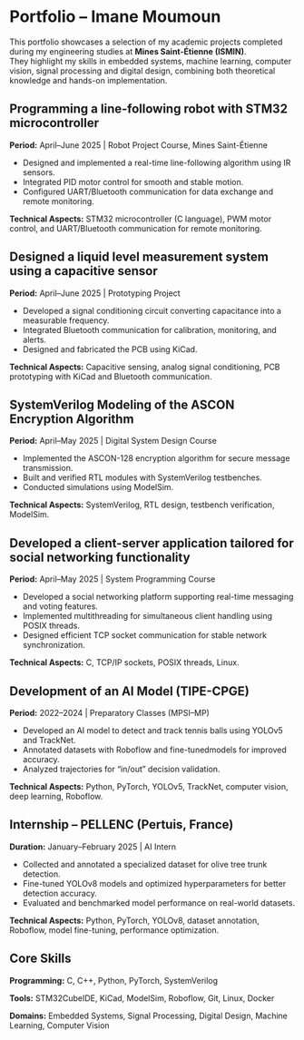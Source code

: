 # Portfolio – Imane Moumoun

This portfolio showcases a selection of my academic projects completed during my engineering studies at **Mines Saint-Étienne (ISMIN)**.  
They highlight my skills in embedded systems, machine learning, computer vision, signal processing and digital design, combining both theoretical knowledge and hands-on implementation.

## Programming a line-following robot with STM32 microcontroller

**Period:** April–June 2025 | Robot Project Course, Mines Saint-Étienne 

- Designed and implemented a real-time line-following algorithm using IR sensors.
- Integrated PID motor control for smooth and stable motion.
- Configured UART/Bluetooth communication for data exchange and remote monitoring.
  
**Technical Aspects:** STM32 microcontroller (C language), PWM motor control, and UART/Bluetooth communication for remote monitoring.
  
## Designed a liquid level measurement system using a capacitive sensor
**Period:** April–June 2025 | Prototyping Project   

- Developed a signal conditioning circuit converting capacitance into a measurable frequency.
- Integrated Bluetooth communication for calibration, monitoring, and alerts.
- Designed and fabricated the PCB using KiCad.
  
**Technical Aspects:** Capacitive sensing, analog signal conditioning, PCB prototyping with KiCad and Bluetooth communication.  

## SystemVerilog Modeling of the ASCON Encryption Algorithm
**Period:** April–May 2025 | Digital System Design Course  

- Implemented the ASCON-128 encryption algorithm for secure message transmission.
- Built and verified RTL modules with SystemVerilog testbenches.
- Conducted simulations using ModelSim.
    
**Technical Aspects:** SystemVerilog, RTL design, testbench verification, ModelSim.
  
## Developed a client-server application tailored for social networking functionality
**Period:** April–May 2025 | System Programming Course  

- Developed a social networking platform supporting real-time messaging and voting features.
- Implemented multithreading for simultaneous client handling using POSIX threads.
- Designed efficient TCP socket communication for stable network synchronization.
  
**Technical Aspects:** C, TCP/IP sockets, POSIX threads, Linux.

## Development of an AI Model (TIPE-CPGE)
**Period:** 2022–2024 | Preparatory Classes (MPSI–MP)  

- Developed an AI model to detect and track tennis balls using YOLOv5 and TrackNet.
- Annotated datasets with Roboflow and fine-tunedmodels for improved accuracy.
- Analyzed trajectories for “in/out” decision validation.
  
**Technical Aspects:** Python, PyTorch, YOLOv5, TrackNet, computer vision, deep learning, Roboflow.

## Internship – PELLENC (Pertuis, France)
**Duration:** January–February 2025 | AI Intern  

- Collected and annotated a specialized dataset for olive tree trunk detection.
- Fine-tuned YOLOv8 models and optimized hyperparameters for better detection accuracy.
- Evaluated and benchmarked model performance on real-world datasets.

**Technical Aspects:** Python, PyTorch, YOLOv8, dataset annotation, Roboflow, model fine-tuning, performance optimization.

## Core Skills  

**Programming:** C, C++, Python, PyTorch, SystemVerilog 

**Tools:** STM32CubeIDE, KiCad, ModelSim, Roboflow, Git, Linux, Docker  

**Domains:** Embedded Systems, Signal Processing, Digital Design, Machine Learning, Computer Vision

